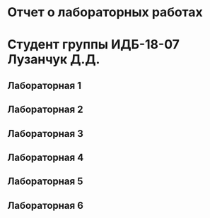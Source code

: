 # Отчет о лабораторных работах
# Студент группы ИДБ-18-07 Лузанчук Д.Д.

## Лабораторная 1

<div width = "400" height = "200" color = "#FF0000">
</div>

## Лабораторная 2

## Лабораторная 3

## Лабораторная 4

## Лабораторная 5

## Лабораторная 6
